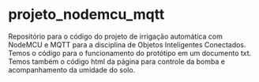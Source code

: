 # projeto_nodemcu_mqtt
 Repositório para o código do projeto de irrigação automática com NodeMCU e MQTT para a disciplina de Objetos Inteligentes Conectados.
 Temos o código para o funcionamento do protótipo em um documento txt.
 Temos também o código html da página para controle da bomba e acompanhamento da umidade do solo.

